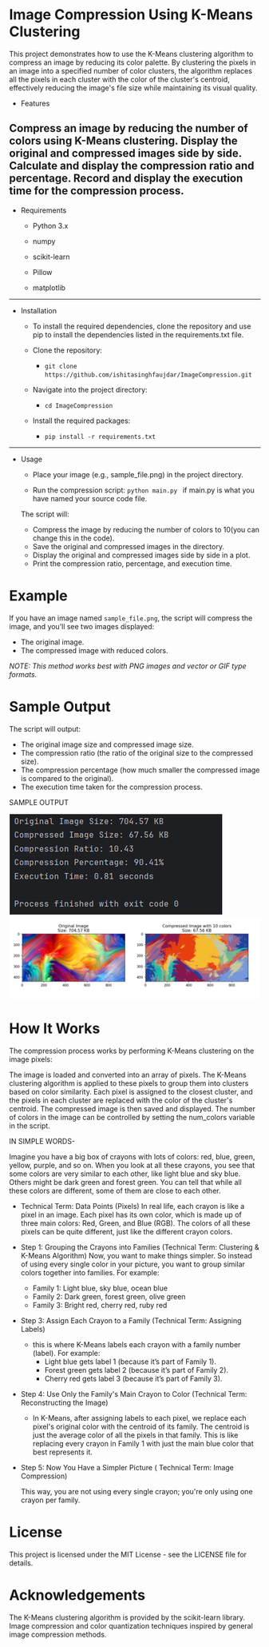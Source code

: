 # Image Compression Using K-Means Clustering

This project demonstrates how to use the K-Means clustering algorithm to compress an image by reducing its color palette. By clustering the pixels in an image into a specified number of color clusters, the algorithm replaces all the pixels in each cluster with the color of the cluster's centroid, effectively reducing the image's file size while maintaining its visual quality.

* Features

Compress an image by reducing the number of colors using K-Means clustering.
Display the original and compressed images side by side.
Calculate and display the compression ratio and percentage.
Record and display the execution time for the compression process.
---
* Requirements

  * Python 3.x
  
  * numpy
  
  * scikit-learn
  
  * Pillow
  
  * matplotlib
---
* Installation
  
  * To install the required dependencies, clone the repository and use pip to install the dependencies listed in the requirements.txt file.
    
  * Clone the repository:
    * `git clone https://github.com/ishitasinghfaujdar/ImageCompression.git
`
  * Navigate into the project directory:
    * `cd ImageCompression
`
  * Install the required packages:
    * `pip install -r requirements.txt
`
---
* Usage

  * Place your image (e.g., sample_file.png) in the project directory.

  * Run the compression script:
  `python main.py
  ` if main.py is what you have named your source code file.

  The script will:

  * Compress the image by reducing the number of colors to 10(you can change this in the code).
  * Save the original and compressed images in the directory.
  * Display the original and compressed images side by side in a plot.
  * Print the compression ratio, percentage, and execution time.
# Example
If you have an image named `sample_file.png`, the script will compress the image, and you’ll see two images displayed:
* The original image.
* The compressed image with reduced colors.

*NOTE: This method works best with PNG images and vector or GIF type formats.*
# Sample Output
The script will output:

* The original image size and compressed image size.
* The compression ratio (the ratio of the original size to the compressed size).
* The compression percentage (how much smaller the compressed image is compared to the original).
* The execution time taken for the compression process.

SAMPLE OUTPUT

![img_1.png](img_1.png)
![img.png](img.png)
# How It Works
The compression process works by performing K-Means clustering on the image pixels:

The image is loaded and converted into an array of pixels.
The K-Means clustering algorithm is applied to these pixels to group them into clusters based on color similarity.
Each pixel is assigned to the closest cluster, and the pixels in each cluster are replaced with the color of the cluster's centroid.
The compressed image is then saved and displayed.
The number of colors in the image can be controlled by setting the num_colors variable in the script.

IN SIMPLE WORDS-

Imagine you have a big box of crayons with lots of colors: red, blue, green, yellow, purple, and so on. When you look at all these crayons, you see that some colors are very similar to each other, like light blue and sky blue. Others might be dark green and forest green. You can tell that while all these colors are different, some of them are close to each other.

* Technical Term: Data Points (Pixels)
In real life, each crayon is like a pixel in an image. Each pixel has its own color, which is made up of three main colors: Red, Green, and Blue (RGB). The colors of all these pixels can be quite different, just like the different crayon colors.

* Step 1: Grouping the Crayons into Families (Technical Term: Clustering & K-Means Algorithm)
Now, you want to make things simpler. So instead of using every single color in your picture, you want to group similar colors together into families. For example:

    * Family 1: Light blue, sky blue, ocean blue
    * Family 2: Dark green, forest green, olive green 
    * Family 3: Bright red, cherry red, ruby red
* Step 3: Assign Each Crayon to a Family (Technical Term: Assigning Labels)
  * this is where K-Means labels each crayon with a family number (label). 
    For example:
    * Light blue gets label 1 (because it’s part of Family 1).
    * Forest green gets label 2 (because it’s part of Family 2). 
    * Cherry red gets label 3 (because it’s part of Family 3).
* Step 4: Use Only the Family's Main Crayon to Color (Technical Term: Reconstructing the Image)
  * In K-Means, after assigning labels to each pixel, we replace each pixel's original color with the centroid of its family. The centroid is just the average color of all the pixels in that family. This is like replacing every crayon in Family 1 with just the main blue color that best represents it.
* Step 5: Now You Have a Simpler Picture ( Technical Term: Image Compression)

  This way, you are not using every single crayon; you're only using one crayon per family.
# License

This project is licensed under the MIT License - see the LICENSE file for details.

# Acknowledgements

The K-Means clustering algorithm is provided by the scikit-learn library.
Image compression and color quantization techniques inspired by general image compression methods.
  